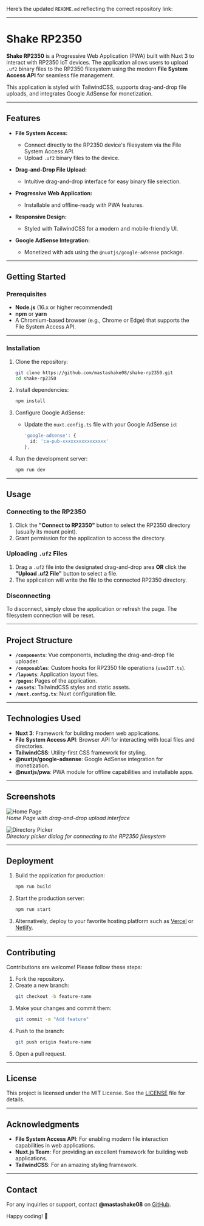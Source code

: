 Here’s the updated `README.md` reflecting the correct repository link:

---

# Shake RP2350

**Shake RP2350** is a Progressive Web Application (PWA) built with Nuxt 3 to interact with RP2350 IoT devices. The application allows users to upload `.uf2` binary files to the RP2350 filesystem using the modern **File System Access API** for seamless file management.

This application is styled with TailwindCSS, supports drag-and-drop file uploads, and integrates Google AdSense for monetization.

---

## Features

- **File System Access:**
  - Connect directly to the RP2350 device's filesystem via the File System Access API.
  - Upload `.uf2` binary files to the device.

- **Drag-and-Drop File Upload:**
  - Intuitive drag-and-drop interface for easy binary file selection.

- **Progressive Web Application:**
  - Installable and offline-ready with PWA features.

- **Responsive Design:**
  - Styled with TailwindCSS for a modern and mobile-friendly UI.

- **Google AdSense Integration:**
  - Monetized with ads using the `@nuxtjs/google-adsense` package.

---

## Getting Started

### Prerequisites

- **Node.js** (16.x or higher recommended)
- **npm** or **yarn**
- A Chromium-based browser (e.g., Chrome or Edge) that supports the File System Access API.

---

### Installation

1. Clone the repository:
   ```bash
   git clone https://github.com/mastashake08/shake-rp2350.git
   cd shake-rp2350
   ```

2. Install dependencies:
   ```bash
   npm install
   ```

3. Configure Google AdSense:
   - Update the `nuxt.config.ts` file with your Google AdSense `id`:
     ```ts
     'google-adsense': {
       id: 'ca-pub-xxxxxxxxxxxxxxxx'
     },
     ```

4. Run the development server:
   ```bash
   npm run dev
   ```

---

## Usage

### Connecting to the RP2350

1. Click the **"Connect to RP2350"** button to select the RP2350 directory (usually its mount point).
2. Grant permission for the application to access the directory.

### Uploading `.uf2` Files

1. Drag a `.uf2` file into the designated drag-and-drop area **OR** click the **"Upload .uf2 File"** button to select a file.
2. The application will write the file to the connected RP2350 directory.

### Disconnecting

To disconnect, simply close the application or refresh the page. The filesystem connection will be reset.

---

## Project Structure

- **`/components`**: Vue components, including the drag-and-drop file uploader.
- **`/composables`**: Custom hooks for RP2350 file operations (`useIOT.ts`).
- **`/layouts`**: Application layout files.
- **`/pages`**: Pages of the application.
- **`/assets`**: TailwindCSS styles and static assets.
- **`/nuxt.config.ts`**: Nuxt configuration file.

---

## Technologies Used

- **Nuxt 3**: Framework for building modern web applications.
- **File System Access API**: Browser API for interacting with local files and directories.
- **TailwindCSS**: Utility-first CSS framework for styling.
- **@nuxtjs/google-adsense**: Google AdSense integration for monetization.
- **@nuxtjs/pwa**: PWA module for offline capabilities and installable apps.

---

## Screenshots

![Home Page](https://via.placeholder.com/800x400?text=Home+Page+Screenshot)  
*Home Page with drag-and-drop upload interface*

![Directory Picker](https://via.placeholder.com/800x400?text=Directory+Picker+Screenshot)  
*Directory picker dialog for connecting to the RP2350 filesystem*

---

## Deployment

1. Build the application for production:
   ```bash
   npm run build
   ```

2. Start the production server:
   ```bash
   npm run start
   ```

3. Alternatively, deploy to your favorite hosting platform such as [Vercel](https://vercel.com/) or [Netlify](https://www.netlify.com/).

---

## Contributing

Contributions are welcome! Please follow these steps:

1. Fork the repository.
2. Create a new branch:
   ```bash
   git checkout -b feature-name
   ```
3. Make your changes and commit them:
   ```bash
   git commit -m "Add feature"
   ```
4. Push to the branch:
   ```bash
   git push origin feature-name
   ```
5. Open a pull request.

---

## License

This project is licensed under the MIT License. See the [LICENSE](LICENSE) file for details.

---

## Acknowledgments

- **File System Access API**: For enabling modern file interaction capabilities in web applications.
- **Nuxt.js Team**: For providing an excellent framework for building web applications.
- **TailwindCSS**: For an amazing styling framework.

---

## Contact

For any inquiries or support, contact **@mastashake08** on [GitHub](https://github.com/mastashake08). 

Happy coding! 🚀

